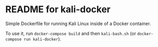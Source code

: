 # README for kali-docker

Simple Dockerfile for running Kali Linux inside of a Docker container.

To use it, run `docker-compose build` and then `kali-bash.sh` (or `docker-compose run kali-docker`).
